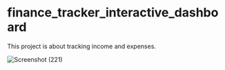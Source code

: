# finance_tracker_interactive_dashboard

This project is about tracking income and expenses. 



![Screenshot (221)](https://user-images.githubusercontent.com/78147828/189853043-e8dbe760-38d5-41b8-a3ad-b8b0f1c9d000.png)
